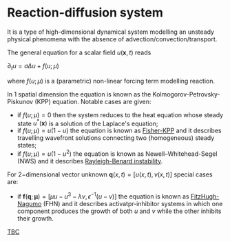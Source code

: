 # Reaction-diffusion system

It is a type of high-dimensional dynamical system modelling an unsteady physical phenomena with the absence of advection/convection/transport.

The general equation for a scalar field $u(\boldsymbol{x},t)$ reads

$\partial_t u = \sigma\Delta u + f(u;\mu)$

where $f(u;\mu)$ is a (parametric) non-linear forcing term modelling reaction.

In $1$ spatial dimension the equation is known as the Kolmogorov-Petrovsky-Piskunov (KPP) equation. Notable cases are given:
* if $f(u;\mu)=0$ then the system reduces to the heat equation whose steady state $u^{* }(\boldsymbol{x})$ is a solution of the Laplace's equation;
* if $f(u;\mu)=u(1-u)$ the equation is known as [Fisher-KPP](https://en.wikipedia.org/wiki/KPP%E2%80%93Fisher_equation) and it describes travelling wavefront solutions connecting two (homogeneous) steady states;
* if $f(u;\mu)=u(1-u^2)$ the equation is known as Newell–Whitehead-Segel (NWS) and it describes [Rayleigh-Benard instability](https://en.wikipedia.org/wiki/Rayleigh%E2%80%93B%C3%A9nard_convection).

For $2-$dimensional vector unknown $\boldsymbol{q}(x,t)=[u(x,t),v(x,t)]$ special cases are:
* if $\boldsymbol{f}(\boldsymbol{q};\boldsymbol{\mu})=[\mu u - u^3 -\lambda v, \epsilon^{-1}(u-v)]$ the equation is known as [FitzHugh-Nagumo](https://en.wikipedia.org/wiki/FitzHugh%E2%80%93Nagumo_model) (FHN) and it describes activatpr-inhibitor systems in which one component produces the growth of both $u$ and $v$ while the other inhibits their growth. 

[TBC](https://en.wikipedia.org/wiki/Reaction%E2%80%93diffusion_system)
